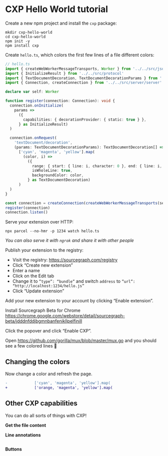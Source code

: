 # CXP Hello World tutorial

Create a new npm project and install the `cxp` package:

```
mkdir cxp-hello-world
cd cxp-hello-world
npm init -y
npm install cxp
```

Create `hello.ts`, which colors the first few lines of a file different colors:

```typescript
// hello.ts
import { createWebWorkerMessageTransports, Worker } from '../../src/jsonrpc2/transports/webWorker'
import { InitializeResult } from '../../src/protocol'
import { TextDocumentDecoration, TextDocumentDecorationParams } from '../../src/protocol/decoration'
import { Connection, createConnection } from '../../src/server/server'

declare var self: Worker

function register(connection: Connection): void {
  connection.onInitialize(
    params =>
      ({
        capabilities: { decorationProvider: { static: true } },
      } as InitializeResult)
  )

  connection.onRequest(
    'textDocument/decoration',
    (params: TextDocumentDecorationParams): TextDocumentDecoration[] =>
      ['cyan', 'magenta', 'yellow'].map(
        (color, i) =>
          ({
            range: { start: { line: i, character: 0 }, end: { line: i, character: 0 } },
            isWholeLine: true,
            backgroundColor: color,
          } as TextDocumentDecoration)
      )
  )
}

const connection = createConnection(createWebWorkerMessageTransports(self))
register(connection)
connection.listen()
```

Serve your extension over HTTP:

```
npx parcel --no-hmr -p 1234 watch hello.ts
```

_You can also serve it with `ngrok` and share it with other people_

Publish your extension to the registry:

- Visit the registry: https://sourcegraph.com/registry
- Click “Create new extension”
- Enter a name
- Click on the Edit tab
- Change it to `”type”: “bundle”` and switch `address` to `”url”: “http://localhost:1234/hello.js”`
- Click “Update extension”

Add your new extension to your account by clicking “Enable extension”.

Install Sourcegraph Beta for Chrome https://chrome.google.com/webstore/detail/sourcegraph-beta/jdddnfddjbgmnbanfenikllpelfinill

Click the popover and click “Enable CXP”.

Open https://github.com/gorilla/mux/blob/master/mux.go and you should see a few colored lines 🎉

## Changing the colors

Now change a color and refresh the page.

```diff
-            ['cyan', 'magenta', 'yellow'].map(
+            ['orange, 'magenta', 'yellow'].map(
```

## Other CXP capabilities

You can do all sorts of things with CXP!

**Get the file content**

**Line annotations**

```typescript
```

**Buttons**
